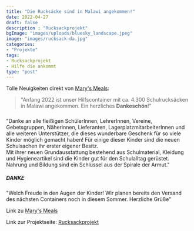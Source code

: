 ```yaml
---
title: "Die Rucksäcke sind in Malawi angekommen!"
date: 2022-04-27
draft: false
description : "Rucksackprojekt"
bgImage: "images/uploads/bluesky_landscape.jpeg"
image: "images/rucksack-da.jpg"
categories:
- "Projekte"
tags:
- Rucksackprojekt
- Hilfe die ankommt
type: "post"
---
```

Tolle Neuigkeiten direkt von [Mary's Meals](www.marysmeals.at):  
> "Anfang 2022 ist unser Hilfscontainer mit ca. 4.300 Schulrucksäcken in Malawi angekommen. Ein herzliches **Dankeschön**!"
<!--more-->
#####
"Danke an alle fleißigen SchülerInnen, LehrerInnen, Vereine, Gebetsgruppen, Näherinnen, Lieferanten, LagerplatzmitarbeiterInnen und alle weiteren Unterstützer, die dieses wunderbare Geschenk für so viele Kinder möglich gemacht haben! Für einige dieser Kinder sind die neuen Schulsachen ihr erster eigener Besitz.  
Mit ihrer neuen Grundausstattung bestehend aus Schulmaterial, Kleidung und Hygieneartikel sind die Kinder gut für den Schulalltag gerüstet. Nahrung und Bildung sind ein Schlüssel aus der Spirale der Armut."  
##### DANKE
"Welch Freude in den Augen der Kinder! Wir planen bereits den Versand des nächsten Containers noch in diesem Sommer. Herzliche Grüße"  

Link zu [Mary's Meals](www.marysmeals.at)

Link zur Projektseite: [Rucksackprojekt](https://vinzi-wuestenrose.at/causes/30_rucksackprojekt/)